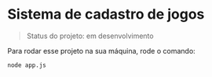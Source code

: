 <h1>Sistema de cadastro de jogos</h1>

> Status do projeto: em desenvolvimento

Para rodar esse projeto na sua máquina, rode o comando:


```
node app.js

```
